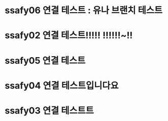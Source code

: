 # ssafy06 연결 테스트 : 유나 브랜치 테스트
# ssafy02 연결 테스트!!!!! !!!!!!~!!
# ssafy05 연결 테스트
# ssafy04 연결 테스트입니다요
# ssafy03 연결 테스트트